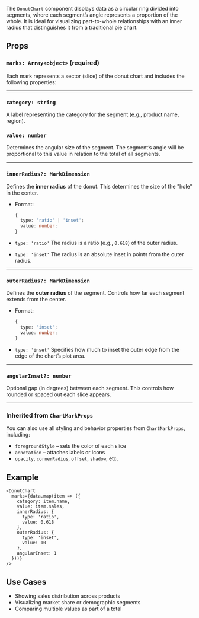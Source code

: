 The `DonutChart` component displays data as a circular ring divided into segments, where each segment’s angle represents a proportion of the whole. It is ideal for visualizing part-to-whole relationships with an inner radius that distinguishes it from a traditional pie chart.

## Props

### `marks: Array<object>` **(required)**

Each mark represents a sector (slice) of the donut chart and includes the following properties:

---

### `category: string`

A label representing the category for the segment (e.g., product name, region).

### `value: number`

Determines the angular size of the segment. The segment’s angle will be proportional to this value in relation to the total of all segments.

---

### `innerRadius?: MarkDimension`

Defines the **inner radius** of the donut.
This determines the size of the "hole" in the center.

* Format:

  ```ts
  {
    type: 'ratio' | 'inset';
    value: number;
  }
  ```

* `type: 'ratio'`
  The radius is a ratio (e.g., `0.618`) of the outer radius.

* `type: 'inset'`
  The radius is an absolute inset in points from the outer radius.

---

### `outerRadius?: MarkDimension`

Defines the **outer radius** of the segment.
Controls how far each segment extends from the center.

* Format:

  ```ts
  {
    type: 'inset';
    value: number;
  }
  ```

* `type: 'inset'`
  Specifies how much to inset the outer edge from the edge of the chart’s plot area.

---

### `angularInset?: number`

Optional gap (in degrees) between each segment.
This controls how rounded or spaced out each slice appears.

---

### Inherited from `ChartMarkProps`

You can also use all styling and behavior properties from `ChartMarkProps`, including:

* `foregroundStyle` – sets the color of each slice
* `annotation` – attaches labels or icons
* `opacity`, `cornerRadius`, `offset`, `shadow`, etc.

## Example

```tsx
<DonutChart
  marks={data.map(item => ({
    category: item.name,
    value: item.sales,
    innerRadius: {
      type: 'ratio',
      value: 0.618
    },
    outerRadius: {
      type: 'inset',
      value: 10
    },
    angularInset: 1
  }))}
/>
```

## Use Cases

* Showing sales distribution across products
* Visualizing market share or demographic segments
* Comparing multiple values as part of a total
